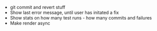 * git commit and revert stuff
* Show last error message, until user has initated a fix
* Show stats on how many test runs - how many commits and failures
* Make render async
